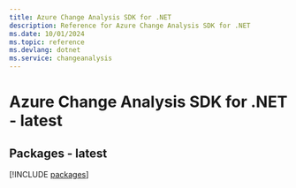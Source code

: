 ```yaml
---
title: Azure Change Analysis SDK for .NET
description: Reference for Azure Change Analysis SDK for .NET
ms.date: 10/01/2024
ms.topic: reference
ms.devlang: dotnet
ms.service: changeanalysis
---
```

# Azure Change Analysis SDK for .NET - latest
## Packages - latest
[!INCLUDE [packages](change-analysis-index.md)]